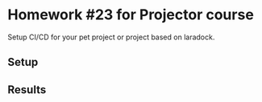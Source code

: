 # Homework #23 for Projector course
Setup CI/CD for your pet project or project based on laradock.

## Setup

## Results
